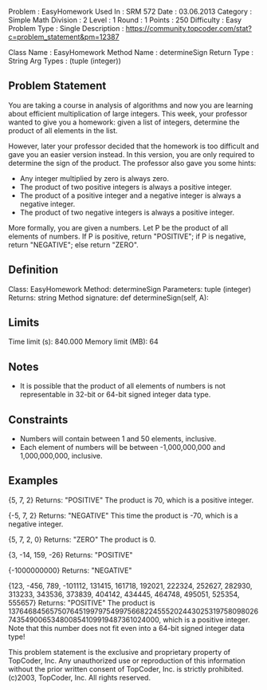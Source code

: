 
Problem      : EasyHomework
Used In      : SRM 572
Date         : 03.06.2013
Category     : Simple Math
Division     : 2
Level        : 1
Round        : 1
Points       : 250
Difficulty   : Easy
Problem Type : Single
Description  : https://community.topcoder.com/stat?c=problem_statement&pm=12387
 
Class Name   : EasyHomework 
Method Name  : determineSign 
Return Type  : String
Arg Types    : (tuple (integer))

## Problem Statement
You are taking a course in analysis of algorithms and now you are learning about efficient multiplication of large integers. This week, your professor wanted to give you a homework: given a list of integers, determine the product of all elements in the list.

However, later your professor decided that the homework is too difficult and gave you an easier version instead. In this version, you are only required to determine the sign of the product. The professor also gave you some hints:

- Any integer multiplied by zero is always zero.
- The product of two positive integers is always a positive integer.
- The product of a positive integer and a negative integer is always a negative integer.
- The product of two negative integers is always a positive integer.

More formally, you are given a numbers. Let P be the product of all elements of numbers. If P is positive, return "POSITIVE"; if P is negative, return "NEGATIVE"; else return "ZERO".

## Definition
Class: EasyHomework
Method: determineSign
Parameters: tuple (integer)
Returns: string
Method signature: def determineSign(self, A):

## Limits
Time limit (s): 840.000
Memory limit (MB): 64

## Notes
- It is possible that the product of all elements of numbers is not representable in 32-bit or 64-bit signed integer data type.

## Constraints
- Numbers will contain between 1 and 50 elements, inclusive.
- Each element of numbers will be between -1,000,000,000 and 1,000,000,000, inclusive.

## Examples

{5, 7, 2}
Returns: "POSITIVE"
The product is 70, which is a positive integer.

{-5, 7, 2}
Returns: "NEGATIVE"
This time the product is -70, which is a negative integer.

{5, 7, 2, 0}
Returns: "ZERO"
The product is 0.

{3, -14, 159, -26}
Returns: "POSITIVE"

{-1000000000}
Returns: "NEGATIVE"

{123, -456, 789, -101112, 131415, 161718, 192021, 222324, 252627, 282930, 313233, 343536, 373839, 404142, 434445, 464748, 495051, 525354, 555657}
Returns: "POSITIVE"
The product is 137646845657507645199797549975668224555202443025319758098026743549006534800854109919487361024000, which is a positive integer. Note that this number does not fit even into a 64-bit signed integer data type!

This problem statement is the exclusive and proprietary property of TopCoder, Inc. Any unauthorized use or reproduction of this information without the prior written consent of TopCoder, Inc. is strictly prohibited. (c)2003, TopCoder, Inc. All rights reserved.